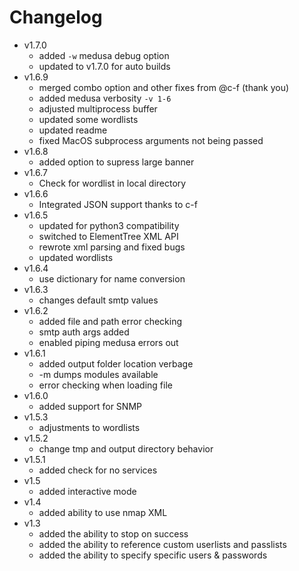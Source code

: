 # Changelog
* v1.7.0
    * added `-w` medusa debug option
    * updated to v1.7.0 for auto builds
* v1.6.9
    * merged combo option and other fixes from @c-f (thank you)
    * added medusa verbosity `-v 1-6`
    * adjusted multiprocess buffer
    * updated some wordlists
    * updated readme
    * fixed MacOS subprocess arguments not being passed
* v1.6.8
    * added option to supress large banner
* v1.6.7
    * Check for wordlist in local directory
* v1.6.6
    * Integrated JSON support thanks to c-f
* v1.6.5
    * updated for python3 compatibility
    * switched to ElementTree XML API
    * rewrote xml parsing and fixed bugs
    * updated wordlists
* v1.6.4
    * use dictionary for name conversion
* v1.6.3
    * changes default smtp values
* v1.6.2
    * added file and path error checking
    * smtp auth args added
    * enabled piping medusa errors out
* v1.6.1
    * added output folder location verbage
    * -m dumps modules available
    * error checking when loading file
* v1.6.0
    * added support for SNMP
* v1.5.3
    * adjustments to wordlists
* v1.5.2
    * change tmp and output directory behavior
* v1.5.1
    * added check for no services
* v1.5
    * added interactive mode
* v1.4
    * added ability to use nmap XML
* v1.3
    * added the ability to stop on success
    * added the ability to reference custom userlists and passlists
    * added the ability to specify specific users & passwords
